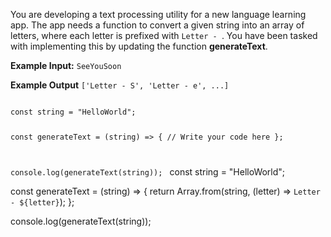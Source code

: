 You are developing a text processing utility for a new language learning app. The app needs a function to convert a given string into an array of letters, where each letter is prefixed with `Letter - `. You have been tasked with implementing this by updating the function **generateText**.

**Example Input:** `SeeYouSoon`

**Example Output** `['Letter - S', 'Letter - e', ...]`

<codeblock language="javascript" type="exercise" testMode="fixedInput">
<code>
const string = "HelloWorld";

const generateText = (string) => {
  // Write your code here
};

console.log(generateText(string));
</code>
<solution>
const string = "HelloWorld";

const generateText = (string) => {
  return Array.from(string, (letter) => `Letter - ${letter}`);
};

console.log(generateText(string));
</solution>
</codeblock>